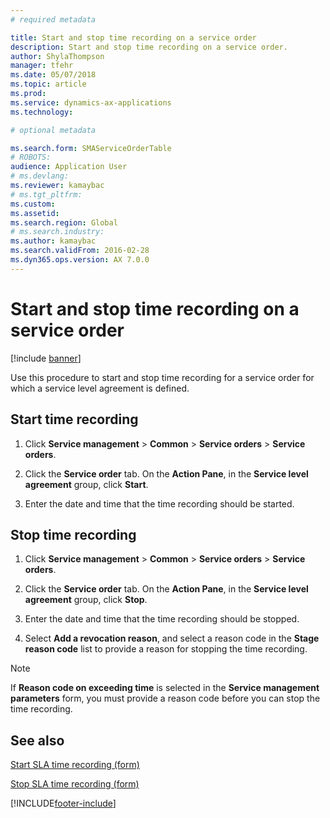 ```yaml
---
# required metadata

title: Start and stop time recording on a service order 
description: Start and stop time recording on a service order.
author: ShylaThompson
manager: tfehr
ms.date: 05/07/2018
ms.topic: article
ms.prod: 
ms.service: dynamics-ax-applications
ms.technology: 

# optional metadata

ms.search.form: SMAServiceOrderTable
# ROBOTS: 
audience: Application User
# ms.devlang: 
ms.reviewer: kamaybac
# ms.tgt_pltfrm: 
ms.custom: 
ms.assetid: 
ms.search.region: Global
# ms.search.industry: 
ms.author: kamaybac
ms.search.validFrom: 2016-02-28
ms.dyn365.ops.version: AX 7.0.0
---
```


# Start and stop time recording on a service order 

[!include [banner](../includes/banner.md)]


Use this procedure to start and stop time recording for a service order for which a service level agreement is defined.

## Start time recording

1.  Click **Service management** \> **Common** \> **Service orders** \> **Service orders**.

2.  Click the **Service order** tab. On the **Action Pane**, in the **Service level agreement** group, click **Start**.

3.  Enter the date and time that the time recording should be started.

## Stop time recording

1.  Click **Service management** \> **Common** \> **Service orders** \> **Service orders**.

2.  Click the **Service order** tab. On the **Action Pane**, in the **Service level agreement** group, click **Stop**.

3.  Enter the date and time that the time recording should be stopped.

4.  Select **Add a revocation reason**, and select a reason code in the **Stage reason code** list to provide a reason for stopping the time recording.


> [!NOTE]
> <P>If <STRONG>Reason code on exceeding time</STRONG> is selected in the <STRONG>Service management parameters</STRONG> form, you must provide a reason code before you can stop the time recording.</P>



## See also

[Start SLA time recording (form)](https://technet.microsoft.com/library/hh242297\(v=ax.60\))

[Stop SLA time recording (form)](https://technet.microsoft.com/library/hh242241\(v=ax.60\))

  




[!INCLUDE[footer-include](../../includes/footer-banner.md)]